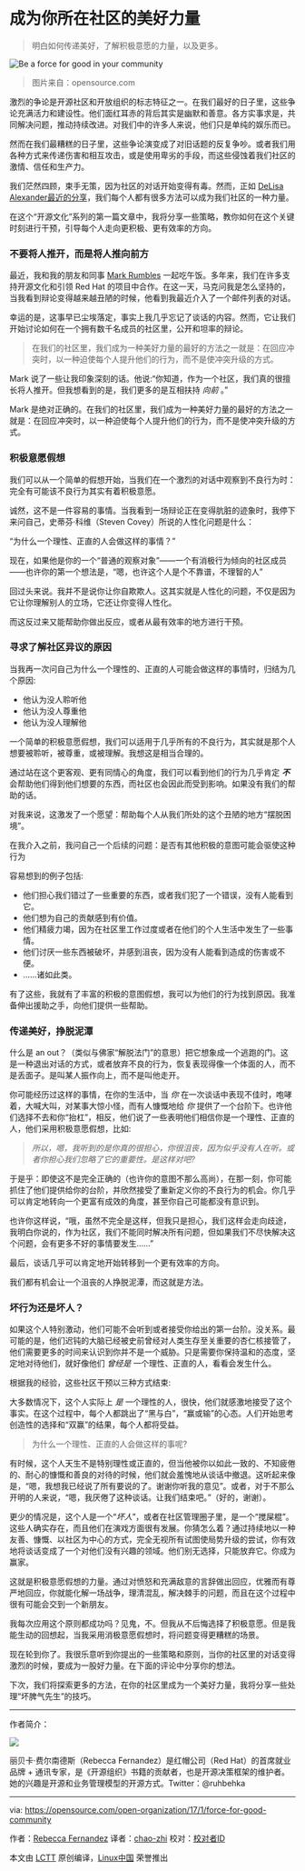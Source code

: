 成为你所在社区的美好力量
============================================================

>明白如何传递美好，了解积极意愿的力量，以及更多。

 ![Be a force for good in your community](https://opensource.com/sites/default/files/styles/image-full-size/public/images/life/people_remote_teams_world.png?itok=wI-GW8zX "Be a force for good in your community")

>图片来自：opensource.com

激烈的争论是开源社区和开放组织的标志特征之一。在我们最好的日子里，这些争论充满活力和建设性。他们面红耳赤的背后其实是幽默和善意。各方实事求是，共同解决问题，推动持续改进。对我们中的许多人来说，他们只是单纯的娱乐而已。

然而在我们最糟糕的日子里，这些争论演变成了对旧话题的反复争吵。或者我们用各种方式来传递伤害和相互攻击，或是使用卑劣的手段，而这些侵蚀着我们社区的激情、信任和生产力。

我们茫然四顾，束手无策，因为社区的对话开始变得有毒。然而，正如 [DeLisa Alexander最近的分享][1]，我们每个人都有很多方法可以成为我们社区的一种力量。

在这个“开源文化”系列的第一篇文章中，我将分享一些策略，教你如何在这个关键时刻进行干预，引导每个人走向更积极、更有效率的方向。

### 不要将人推开，而是将人推向前方

最近，我和我的朋友和同事 [Mark Rumbles][2] 一起吃午饭。多年来，我们在许多支持开源文化和引领 Red Hat 的项目中合作。在这一天，马克问我是怎么坚持的，当我看到辩论变得越来越丑陋的时候，他看到我最近介入了一个邮件列表的对话。

幸运的是，这事早已尘埃落定，事实上我几乎忘记了谈话的内容。然而，它让我们开始讨论如何在一个拥有数千名成员的社区里，公开和坦率的辩论。

>在我们的社区里，我们成为一种美好力量的最好的方法之一就是：在回应冲突时，以一种迫使每个人提升他们的行为，而不是使冲突升级的方式。

Mark 说了一些让我印象深刻的话。他说:“你知道，作为一个社区，我们真的很擅长将人推开。但我想看到的是，我们更多的是互相扶持 _向前_ 。”

Mark 是绝对正确的。在我们的社区里，我们成为一种美好力量的最好的方法之一就是：在回应冲突时，以一种迫使每个人提升他们的行为，而不是使冲突升级的方式。

### 积极意愿假想

我们可以从一个简单的假想开始，当我们在一个激烈的对话中观察到不良行为时：完全有可能该不良行为其实有着积极意愿。

诚然，这不是一件容易的事情。当我看到一场辩论正在变得肮脏的迹象时，我停下来问自己，史蒂芬·科维（Steven Covey）所说的人性化问题是什么：

“为什么一个理性、正直的人会做这样的事情？”

现在，如果他是你的一个“普通的观察对象”——一个有消极行为倾向的社区成员——也许你的第一个想法是，“嗯，也许这个人是个不靠谱，不理智的人”

回过头来说。我并不是说你让你自欺欺人。这其实就是人性化的问题，不仅是因为它让你理解别人的立场，它还让你变得人性化。

而这反过来又能帮助你做出反应，或者从最有效率的地方进行干预。

### 寻求了解社区异议的原因

当我再一次问自己为什么一个理性的、正直的人可能会做这样的事情时，归结为几个原因:

*   他认为没人聆听他
*   他认为没人尊重他
*   他认为没人理解他

一个简单的积极意愿假想，我们可以适用于几乎所有的不良行为，其实就是那个人想要被聆听，被尊重，或被理解。我想这是相当合理的。

通过站在这个更客观、更有同情心的角度，我们可以看到他们的行为几乎肯定 **_不_** 会帮助他们得到他们想要的东西，而社区也会因此而受到影响。如果没有我们的帮助的话。

对我来说，这激发了一个愿望：帮助每个人从我们所处的这个丑陋的地方“摆脱困境”。

在我介入之前，我问自己一个后续的问题：是否有其他积极的意图可能会驱使这种行为

容易想到的例子包括:

* 他们担心我们错过了一些重要的东西，或者我们犯了一个错误，没有人能看到它。
* 他们想为自己的贡献感到有价值。
* 他们精疲力竭，因为在社区里工作过度或者在他们的个人生活中发生了一些事情。
* 他们讨厌一些东西被破坏，并感到沮丧，因为没有人能看到造成的伤害或不便。
* ……诸如此类。

有了这些，我就有了丰富的积极的意图假想，我可以为他们的行为找到原因。我准备伸出援助之手，向他们提供一些帮助。

### 传递美好，挣脱泥潭

什么是 an out？（类似与佛家“解脱法门”的意思）把它想象成一个逃跑的门。这是一种退出对话的方式，或者放弃不良的行为，恢复表现得像一个体面的人，而不是丢面子。是叫某人振作向上，而不是叫他走开。

你可能经历过这样的事情，在你的生活中，当 _你_ 在一次谈话中表现不佳时，咆哮着，大喊大叫，对某事大惊小怪，而有人慷慨地给 _你_ 提供了一个台阶下。也许他们选择不去和你“抬杠”，相反，他们说了一些表明他们相信你是一个理性、正直的人，他们采用积极意愿假想，比如:

> _所以，嗯，我听到的是你真的很担心，你很沮丧，因为似乎没有人在听。或者你担心我们忽略了它的重要性。是这样对吧?_

于是乎：即使这不是完全正确的（也许你的意图不那么高尚），在那一刻，你可能抓住了他们提供给你的台阶，并欣然接受了重新定义你的不良行为的机会。你几乎可以肯定地转向一个更富有成效的角度，甚至你自己可能都没有意识到。

也许你这样说，“哦，虽然不完全是这样，但我只是担心，我们这样会走向歧途，我明白你说的，作为社区，我们不能同时解决所有问题，但如果我们不尽快解决这个问题，会有更多不好的事情要发生……”

最后，谈话几乎可以肯定地开始转移到一个更有效率的方向。

我们都有机会让一个沮丧的人挣脱泥潭，而这就是方法。

### 坏行为还是坏人？

如果这个人特别激动，他们可能不会听到或者接受你给出的第一台阶。没关系。最可能的是，他们迟钝的大脑已经被史前曾经对人类生存至关重要的杏仁核接管了，他们需要更多的时间来认识到你并不是一个威胁。只是需要你保持温和的态度，坚定地对待他们，就好像他们 _曾经是_ 一个理性、正直的人，看看会发生什么。

根据我的经验，这些社区干预以三种方式结束:

大多数情况下，这个人实际上 _是_ 一个理性的人，很快，他们就感激地接受了这个事实。在这个过程中，每个人都跳出了“黑与白”，“赢或输”的心态。人们开始思考创造性的选择和“双赢”的结果，每个人都将受益。

> 为什么一个理性、正直的人会做这样的事呢?

有时候，这个人天生不是特别理性或正直的，但当他被你以如此一致的、不知疲倦的、耐心的慷慨和善良的对待的时候，他们就会羞愧地从谈话中撤退。这听起来像是，“嗯，我想我已经说了所有要说的了。谢谢你听我的意见”。或者，对于不那么开明的人来说，“嗯，我厌倦了这种谈话。让我们结束吧。”（好的，谢谢）。

更少的情况是，这个人是一个“_坏人_”，或者在社区管理圈子里，是一个“搅屎棍”。这些人确实存在，而且他们在演戏方面很有发展。你猜怎么着？通过持续地以一种友善、慷慨、以社区为中心的方式，完全无视所有试图使局势升级的尝试，你有效地将谈话变成了一个对他们没有兴趣的领域。他们别无选择，只能放弃它。你成为赢家。

这就是积极意愿假想的力量。通过对愤怒和充满敌意的言辞做出回应，优雅而有尊严地回应，你就能化解一场战争，理清混乱，解决棘手的问题，而且在这个过程中很有可能会交到一个新朋友。

我每次应用这个原则都成功吗？见鬼，不。但我从不后悔选择了积极意愿。但是我能生动的回想起，当我采用消极意愿假想时，将问题变得更糟糕的场景。

现在轮到你了。我很乐意听到你提出的一些策略和原则，当你的社区里的对话变得激烈的时候，要成为一股好力量。在下面的评论中分享你的想法。

下次，我们将探索更多的方法，在你的社区里成为一个美好力量，我将分享一些处理“坏脾气先生”的技巧。

--------------------------------------------------------------------------------

作者简介：

![](https://opensource.com/sites/default/files/styles/profile_pictures/public/pictures/headshot-square_0.jpg?itok=FS97b9YD)

丽贝卡·费尔南德斯（Rebecca Fernandez）是红帽公司（Red Hat）的首席就业品牌 + 通讯专家，是《开源组织》书籍的贡献者，也是开源决策框架的维护者。她的兴趣是开源和业务管理模型的开源方式。Twitter：@ruhbehka

--------------------------------------------------------------------------------

via: https://opensource.com/open-organization/17/1/force-for-good-community

作者：[Rebecca Fernandez][a]
译者：[chao-zhi](https://github.com/chao-zhi)
校对：[校对者ID](https://github.com/校对者ID)

本文由 [LCTT](https://github.com/LCTT/TranslateProject) 原创编译，[Linux中国](https://linux.cn/) 荣誉推出

[a]:https://opensource.com/users/rebecca
[1]:https://opensource.com/business/15/5/5-ways-promote-inclusive-environment
[2]:https://twitter.com/leadership_365
